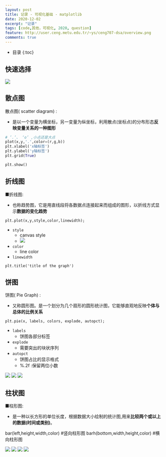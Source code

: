 ```yaml
---
layout: post
title: 记录 - 可视化基础 - matplotlib
date: 2020-12-02
excerpt: "记录"
tags: [code,其他，可视化, 2020, question]
feature: http://user.ceng.metu.edu.tr/~ys/ceng707-dsa/overview.png
comments: true
---
```


* 目录
{:toc}

## 快速选择

![](/static/2020-12-02-22-50-06.png)

## 散点图

散点图( scatter diagram) :

* 是以一个变量为横坐标，另一变量为纵坐标，利用散点(坐标点)的分布形态**反映变量关系的一种图形**

```python
# ’.’、 ‘o’ ,小点还是大点
plot(x,y,'.',color=(r,g,b))
plt.xlabel('x轴标签')
plt.ylabel('y轴标签')
plt.grid(True)

plt.show()

```

## 折线图

■折线图:

* 也称趋势图，它是用直线段将各数据点连接起来而组成的图形，以折线方式显示**数据的变化趋势**

`plt.plot(x,y,style,color,linewidth);`

* `style`
  * canvas style
  * ![](/static/2020-12-02-23-28-05.png)
* `color`
  * line color
* `linewidth`

`plt.title('title of the graph')`

## 饼图

饼图( Pie Graph) :

* 又称圆形图。是一个划分为几个扇形的圆形统计图，它能够直观地反映**个体与总体的比例关系**

`plt.pie(x, labels, colors, explode, autopct);`

* `labels`
  * 饼图各部分标签
* `explode`
  * 需要突出的块状序列
* `autopct`
  * 饼图占比的显示格式
  * %.2f :保留两位小数

![](/static/2020-12-02-23-32-59.png)
![](/static/2020-12-02-23-35-34.png)
![](/static/2020-12-02-23-35-43.png)

## 柱状图

■柱形图:

* 是一种以长方形的单位长度，根据数据大小绘制的统计图,用来**比较两个或以上的数据(时间或类别)**。

bar(left,height,width,color) #竖向柱形图
barh(bottom,width,height,color) #横向柱形图

![](/static/2020-12-02-23-38-54.png)
![](/static/2020-12-02-23-39-07.png)
![](/static/2020-12-02-23-40-16.png)
![](/static/2020-12-02-23-40-44.png)